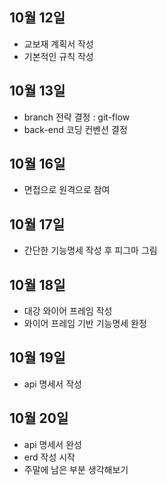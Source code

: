 ## 10월 12일

- 교보재 계획서 작성
- 기본적인 규칙 작성

## 10월 13일

- branch 전략 결정 : git-flow
- back-end 코딩 컨벤션 결정

## 10월 16일

- 면접으로 원격으로 참여

## 10월 17일

- 간단한 기능명세 작성 후 피그마 그림

## 10월 18일

- 대강 와이어 프레임 작성
- 와이어 프레임 기반 기능명세 완정

## 10월 19일

- api 명세서 작성

## 10월 20일

- api 명세서 완성
- erd 작성 시작
- 주말에 남은 부분 생각해보기
